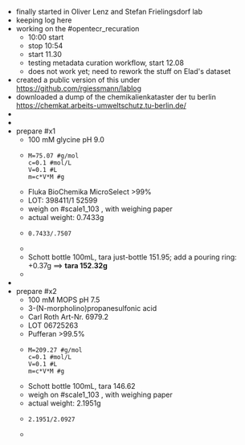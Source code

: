 - finally started in Oliver Lenz and Stefan Frielingsdorf lab
- keeping log here
- working on the #opentecr_recuration
	- 10:00 start
	- stop 10:54
	- start 11.30
	- testing metadata curation workflow, start 12.08
	- does not work yet; need to rework the stuff on Elad's dataset
- created a public version of this under https://github.com/rgiessmann/lablog
- downloaded a dump of the chemikalienkataster der tu berlin https://chemkat.arbeits-umweltschutz.tu-berlin.de/
-
-
- prepare #x1
	- 100 mM glycine pH 9.0
	- ```calc
	  M=75.07 #g/mol
	  c=0.1 #mol/L
	  V=0.1 #L
	  m=c*V*M #g
	  ```
	- Fluka BioChemika MicroSelect >99%
	- LOT: 398411/1 52599
	- weigh on #scale1_103 , with weighing paper
	- actual weight: 0.7433g
	- ```calc
	  0.7433/.7507
	  ```
	-
	- Schott bottle 100mL, tara just-bottle 151.95; add a pouring ring: +0.37g ==> __tara 152.32g__
	-
-
- prepare #x2
	- 100 mM MOPS pH 7.5
	- 3-(N-morpholino)propanesulfonic acid
	- Carl Roth Art-Nr. 6979.2
	- LOT 06725263
	- Pufferan >99.5%
	- ```calc
	  M=209.27 #g/mol
	  c=0.1 #mol/L
	  V=0.1 #L
	  m=c*V*M #g
	  ```
	- Schott bottle 100mL, tara 146.62
	- weigh on #scale1_103 , with weighing paper
	- actual weight: 2.1951g
	- ```calc
	  2.1951/2.0927
	  ```
	-